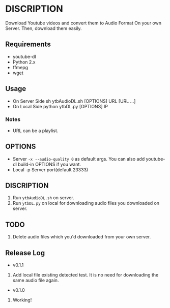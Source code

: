 # DISCRIPTION
 Download Youtube videos and convert them to Audio Format On your own Server. Then, download them easily.

## Requirements
- youtube-dl
- Python 2.x
- ffmepg
- wget

## Usage
 - On Server Side
    sh ytbAudioDL.sh [OPTIONS] URL [URL ...]
 - On Local Side
    python ytbDL.py [OPTIONS] IP

### Notes
 - URL can be a playlist.

## OPTIONS
 - Server
  `-x --audio-quality 0` as default args. You can also add youtube-dl build-in OPTIONS if you want.
 - Local
  -p         Server port(default 23333)

## DISCRIPTION
 1. Run `ytbAudioDL.sh` on server.
 2. Run `ytbDL.py` on local for downloading audio files you downloaded on server.

## TODO
 1. Delete audio files which you'd downloaded from your own server.

## Release Log
 - v0.1.1
  1. Add local file existing detected test. It is no need for downloading the same audio file again.
 - v0.1.0
  1. Working!
